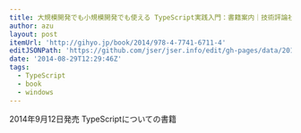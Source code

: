 ```yaml
---
title: 大規模開発でも小規模開発でも使える TypeScript実践入門：書籍案内｜技術評論社
author: azu
layout: post
itemUrl: 'http://gihyo.jp/book/2014/978-4-7741-6711-4'
editJSONPath: 'https://github.com/jser/jser.info/edit/gh-pages/data/2014/08/index.json'
date: '2014-08-29T12:29:46Z'
tags:
  - TypeScript
  - book
  - windows
---
```

2014年9月12日発売
TypeScriptについての書籍
